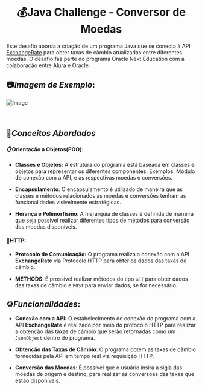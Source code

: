 <h1 align="center"> 💰Java Challenge - Conversor de Moedas</h1>
Este desafio aborda a criação de um programa Java que se conecta 
à API <a href="https://www.exchangerate-api.com//">ExchangeRate</a> para obter taxas de câmbio atualizadas entre diferentes moedas. O desafio faz parte do programa Oracle Next Education
com a colaboração entre Alura e Oracle. 

## 📷*Imagem de Exemplo*:
![Image](https://github.com/felipegbpr/projects-images/blob/main/currency-converter-image.png)

<br/>

## 🔎*Conceitos Abordados*
#### 📋Orientação a Objetos(POO): 
- **Classes e Objetos:** A estrutura do programa está baseada em classes e objetos para representar os diferentes componentes. Exemplos: Módulo de conexão com a API, e as respectivas moedas e conversões. 
  
- **Encapsulamento**: O encapsulamento é utilizado de maneira que as classes e métodos relacionados as moedas e conversões tenham as funcionalidades visivelmente estratégicas.

-  **Herança e Polimorfismo**: A hierarquia de classes é definida de maneira que seja possível realizar diferentes tipos de métodos para conversão das moedas disponíveis.


#### 🔌HTTP: 
- **Protocolo de Comunicação:** O programa realiza a conexão com a API <strong>ExchangeRate</strong> via Protocolo HTTP para obter os dados das taxas de câmbio.
  
- **METHODS**: É prossível realizar métodos do tipo ```GET``` para obter dados das taxas de câmbio e ```POST``` para enviar dados, se for necessário.


## ⚙️*Funcionalidades*:
- **Conexão com a API:** O estabelecimento de conexão do programa com a API <strong>ExchangeRate</strong> é realizado por meio do protocolo
HTTP para realizar a obtenção das taxas de câmbio que serão retornadas como um ```JsonObject``` dentro do programa.

- **Obtenção das Taxas de Câmbio**: O programa obtém as taxas de câmbio fornecidas pela API em tempo real via requisição HTTP.

- **Conversão das Moedas**: É possível que o usuário insira a sigla das moedas de origem e destino, para realizar as conversões das taxas que estão disponíveis.    
